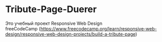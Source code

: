 # Tribute-Page-Duerer
Это учебный проект Responsive Web Design <br>
freeCodeCamp (https://www.freecodecamp.org/learn/responsive-web-design/responsive-web-design-projects/build-a-tribute-page) 
